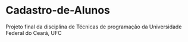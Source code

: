 # Cadastro-de-Alunos
Projeto final da disciplina de Técnicas de programação da Universidade Federal do Ceará, UFC
